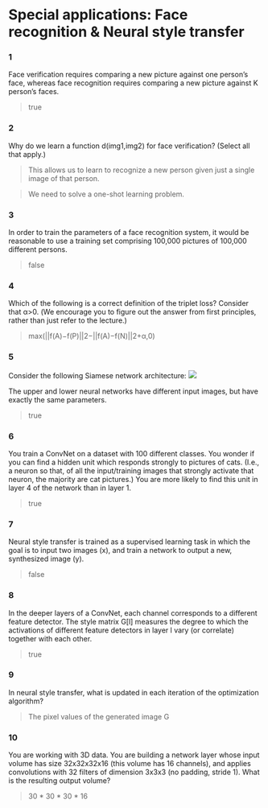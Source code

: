 # Special applications: Face recognition & Neural style transfer

### 1
Face verification requires comparing a new picture against one person’s face, whereas face recognition requires comparing a new picture against K person’s faces.

> true

### 2
Why do we learn a function d(img1,img2) for face verification? (Select all that apply.)

> This allows us to learn to recognize a new person given just a single image of that person.

> We need to solve a one-shot learning problem.

### 3
In order to train the parameters of a face recognition system, it would be reasonable to use a training set comprising 100,000 pictures of 100,000 different persons.

> false

### 4
Which of the following is a correct definition of the triplet loss? Consider that α>0. (We encourage you to figure out the answer from first principles, rather than just refer to the lecture.)

> max(||f(A)−f(P)||2−||f(A)−f(N)||2+α,0)

### 5

Consider the following Siamese network architecture:
![](https://d3c33hcgiwev3.cloudfront.net/imageAssetProxy.v1/xryVS70VEee3NhLzohKsog_98c778df87f041af9903bd66d2d98bbd_Screen-Shot-2017-10-29-at-6.57.51-PM.png?expiry=1511654400000&hmac=t0eeLXzbk-gW0_9en5UfS3Zu-G6R-CDJs3KigFJIVHM)

The upper and lower neural networks have different input images, but have exactly the same parameters.
> true

### 6

You train a ConvNet on a dataset with 100 different classes. You wonder if you can find a hidden unit which responds strongly to pictures of cats. (I.e., a neuron so that, of all the input/training images that strongly activate that neuron, the majority are cat pictures.) You are more likely to find this unit in layer 4 of the network than in layer 1.

> true

### 7
Neural style transfer is trained as a supervised learning task in which the goal is to input two images (x), and train a network to output a new, synthesized image (y).

> false

### 8
In the deeper layers of a ConvNet, each channel corresponds to a different feature detector. The style matrix G[l] measures the degree to which the activations of different feature detectors in layer l vary (or correlate) together with each other.

> true

### 9
In neural style transfer, what is updated in each iteration of the optimization algorithm?

> The pixel values of the generated image G

### 10

You are working with 3D data. You are building a network layer whose input volume has size 32x32x32x16 (this volume has 16 channels), and applies convolutions with 32 filters of dimension 3x3x3 (no padding, stride 1). What is the resulting output volume?

> 30 * 30 * 30 * 16
